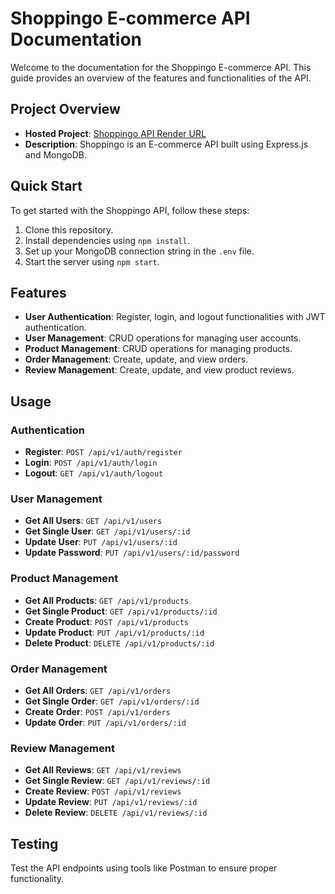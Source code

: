 # Shoppingo E-commerce API Documentation

Welcome to the documentation for the Shoppingo E-commerce API. This guide provides an overview of the features and functionalities of the API.

## Project Overview

- **Hosted Project**: [Shoppingo API Render URL](https://node-course-e-commerce.onrender.com/)
- **Description**: Shoppingo is an E-commerce API built using Express.js and MongoDB.

## Quick Start

To get started with the Shoppingo API, follow these steps:

1. Clone this repository.
2. Install dependencies using `npm install`.
3. Set up your MongoDB connection string in the `.env` file.
4. Start the server using `npm start`.

## Features

- **User Authentication**: Register, login, and logout functionalities with JWT authentication.
- **User Management**: CRUD operations for managing user accounts.
- **Product Management**: CRUD operations for managing products.
- **Order Management**: Create, update, and view orders.
- **Review Management**: Create, update, and view product reviews.

## Usage

### Authentication

- **Register**: `POST /api/v1/auth/register`
- **Login**: `POST /api/v1/auth/login`
- **Logout**: `GET /api/v1/auth/logout`

### User Management

- **Get All Users**: `GET /api/v1/users`
- **Get Single User**: `GET /api/v1/users/:id`
- **Update User**: `PUT /api/v1/users/:id`
- **Update Password**: `PUT /api/v1/users/:id/password`

### Product Management

- **Get All Products**: `GET /api/v1/products`
- **Get Single Product**: `GET /api/v1/products/:id`
- **Create Product**: `POST /api/v1/products`
- **Update Product**: `PUT /api/v1/products/:id`
- **Delete Product**: `DELETE /api/v1/products/:id`

### Order Management

- **Get All Orders**: `GET /api/v1/orders`
- **Get Single Order**: `GET /api/v1/orders/:id`
- **Create Order**: `POST /api/v1/orders`
- **Update Order**: `PUT /api/v1/orders/:id`

### Review Management

- **Get All Reviews**: `GET /api/v1/reviews`
- **Get Single Review**: `GET /api/v1/reviews/:id`
- **Create Review**: `POST /api/v1/reviews`
- **Update Review**: `PUT /api/v1/reviews/:id`
- **Delete Review**: `DELETE /api/v1/reviews/:id`

## Testing

Test the API endpoints using tools like Postman to ensure proper functionality.
